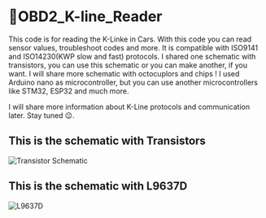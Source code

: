 # 🚗OBD2_K-line_Reader
This code is for reading the K-Linke in Cars. With this code you can read sensor values, troubleshoot codes and more. It is compatible with ISO9141 and ISO14230(KWP slow and fast) protocols.
I shared one schematic with transistors, you can use this schematic or you can make another, if you want. I will share more schematic with octocuplors and chips ! I used Arduino nano as microcontroller, but you can use another microcontrollers like STM32, ESP32 and much more.

I will share more information about K-Line protocols and communication later. Stay tuned 😉.

## This is the schematic with Transistors
![Transistor Schematic](https://raw.githubusercontent.com/muki01/OBD2_K-line_Reader/main/Schematics/Transistor%20Schematic.png)

## This is the schematic with L9637D
![L9637D](https://github.com/muki01/OBD2_K-line_Reader/assets/75759731/ce5f1921-5eaf-4798-82f0-432300fd77bc)
